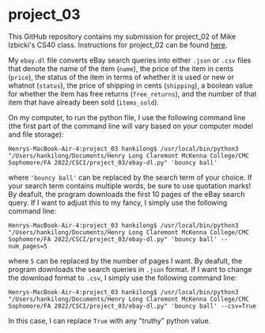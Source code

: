 # project_03

This GitHub repository contains my submission for project_02 of Mike Izbicki's CS40 class. Instructions for project_02 can be found [here](https://github.com/mikeizbicki/cmc-csci040/tree/2022fall/project_03).

My `ebay.dl` file converts eBay search queries into either `.json` or `.csv` files that denote the name of the item (`name`), the price of the item in cents (`price`), the status of the item in terms of whether it is used or new or whatnot (`status`), the price of shipping in cents (`shipping`), a boolean value for whether the item has free returns (`free_returns`), and the number of that item that have already been sold (`items_sold`).

On my computer, to run the python file, I use the following command line (the first part of the command line will vary based on your computer model and file storage):
```
Henrys-MacBook-Air-4:project_03 hankilong$ /usr/local/bin/python3 "/Users/hankilong/Documents/Henry Long Claremont McKenna College/CMC Sophomore/FA 2022/CSCI/project_03/ebay-dl.py" 'bouncy ball'
```
where `'bouncy ball'` can be replaced by the search term of your choice. If your search term contains multiple words, be sure to use quotation marks! By deafult, the program downloads the first 10 pages of the eBay search query. If I want to adjust this to my fancy, I simply use the following command line:
```
Henrys-MacBook-Air-4:project_03 hankilong$ /usr/local/bin/python3 "/Users/hankilong/Documents/Henry Long Claremont McKenna College/CMC Sophomore/FA 2022/CSCI/project_03/ebay-dl.py" 'bouncy ball' --num_pages=5
```
where `5` can be replaced by the number of pages I want. By deafult, the program downloads the search queries in `.json` format. If I want to change the download format to `.csv`, I simply use the following command line:
```
Henrys-MacBook-Air-4:project_03 hankilong$ /usr/local/bin/python3 "/Users/hankilong/Documents/Henry Long Claremont McKenna College/CMC Sophomore/FA 2022/CSCI/project_03/ebay-dl.py" 'bouncy ball' --csv=True
```
In this case, I can replace `True` with any "truthy" python value. 
